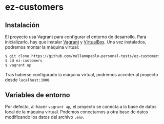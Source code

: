 # ez-customers

## Instalación

El proyecto usa Vagrant para configurar el entorno de desarrollo. Para 
inicializarlo, hay que instalar 
[Vagrant](https://www.vagrantup.com/downloads.html) y 
[VirtualBox](https://www.virtualbox.org/wiki/Downloads). Una vez instalados,
podremos montar la máquina virtual:

```sh
$ git clone https://github.com/mellamopablo-personal-tests/ez-customers.git
$ cd ez-customers
$ vagrant up
```

Tras haberse configurado la máquina virtual, podremos acceder al proyecto 
desde `localhost:3000`.


## Variables de entorno

Por defecto, al hacer `vagrant up`, el proyecto se conecta a la base de datos
local de la máquina virtual. Podemos conectarnos a otra base de datos 
modificando los datos del archivo `.env`.
